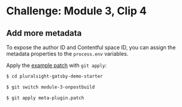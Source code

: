 # Challenge: Module 3, Clip 4

## Add more metadata

To expose the author ID and Contentful space ID, you can assign the metadata properties to the `process.env` variables. 

Apply the [example patch](meta-plugin.patch) with `git apply`:

```sh
$ cd pluralsight-gatsby-demo-starter

$ git switch module-3-onpostbuild

$ git apply meta-plugin.patch
```